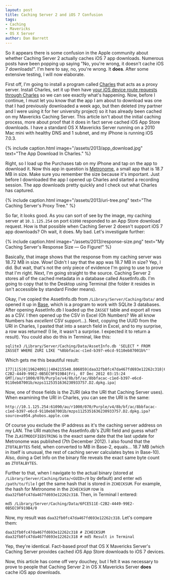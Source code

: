 ```yaml
---
layout: post
title: Caching Server 2 and iOS 7 Confusion
tags:
- Caching
- Mavericks
- OS X Server
author: Dan Barrett
---
```


So it appears there is some confusion in the Apple community about whether Caching Server 2 actually caches iOS 7 app downloads.  Numerous posts have been popping up saying "No, you're wrong, it doesn't cache iOS 7 downloads!".  I'm here to say, no, you're wrong.  It **does**.  After some extensive testing, I will now elaborate.

First off, I'm going to install a program called [Charles](http://www.charlesproxy.com/) that acts as a proxy server.  Install Charles, set it up then have [your iOS device route requests through Charles](http://www.charlesproxy.com/documentation/faqs/using-charles-from-an-iphone/) so we can see exactly what's happening.  Now, before I continue, I must let you know that the app I am about to download was one that I had previously downloaded a week ago, but then deleted (my partner and I were using it for her university project) so it has already been cached on my Mavericks Caching Server.  This article isn't about the initial caching process, more about proof that it does in fact serve cached iOS App Store downloads.  I have a standard OS X Mavericks Server running on a 2010 Mac mini with healthy DNS and 1 subnet, and my iPhone is running iOS 7.0.3.

{% include caption.html image="/assets/2013/app_download.jpg" text="The App Download In Charles." %}

Right, so I load up the Purchases tab on my iPhone and tap on the app to download it.  Now this app in question is [Metronome](https://itunes.apple.com/au/app/metronome/id416443133?mt=8), a small app that is 18.7 MB in size.  Make sure you remember the size because it's important.  Just before I downloaded the app I opened up Charles and started a recording session.  The app downloads pretty quickly and I check out what Charles has captured.

{% include caption.html image="/assets/2013/uri-tree.png" text="The Caching Server's Proxy Tree." %}

So far, it looks good.  As you can sort of see by the image, my caching server at `10.1.125.254` on port `61090` responded to an App Store download request.  How is that possible when Caching Server 2 doesn't support iOS 7 app downloads?  Oh wait, it does.  My bad.  Let's investigate further:

{% include caption.html image="/assets/2013/response-size.png" text="My Caching Server's Response Size &mdash; Go Figure!" %}

Basically, that image shows that the response from my caching server was 18.72 MB in size.  Wow!  Didn't I say that the app was 18.7 MB in size?  Yep, I did.  But wait, that's not the only piece of evidence I'm going to use to prove that I'm right.  Next, I'm going straight to the source.  Caching Server 2 stores all of the cached metadata in a database called AssetInfo.db.  I'm going to copy that to the Desktop using Terminal (the folder it resides in isn't accessible by standard Finder means).

Okay, I've copied the AssetInfo.db from `/Library/Server/Caching/Data/` and opened it up in [Base](http://menial.co.uk/base/), which is a program to work with SQLite 3 databases.  After opening AssetInfo.db I loaded up the `ZASSET` table and export all rows as a CSV.  I then opened up the CSV in Excel (Oh Numbers?  We all know Numbers has _excellent_ CSV support...).  Next, copying the UUID from the URI in Charles, I pasted that into a search field in Excel, and to my surprise, a row was returned!  (I lie, it wasn't a surprise.  I expected it to return a result).  You could also do this in Terminal, like this:

```
sqlite3 /Library/Server/Caching/Data/AssetInfo.db 'SELECT * FROM ZASSET WHERE ZURI LIKE "%8bbfacac-c1ed-b397-e6cd-9110eb87001b%"'
```

Which gets me this beautiful result:

```
177|1|5|0|19624091||404215540.806059|daa32fb0fc47da467fd693e12262c318|6FCE511E-C2B2-4449-99E2-0B5EC9F919B4|Fri, 07 Dec 2012 03:15:24 GMT|/au/r1000/070/Purple/v4/8b/bf/ac/8bbfacac-c1ed-b397-e6cd-9110eb87001b/mzps1125351636230933757.D2.dpkg.ipa|
```

Now, one of those fields is the ZURI (aka the URI that Caching Server uses).  When examining the URI in Charles, you can see the URI is the same:

```
http://10.1.125.254:61090/au/r1000/070/Purple/v4/8b/bf/ac/8bbfacac-c1ed-b397-e6cd-9110eb87001b/mzps1125351636230933757.D2.dpkg.ipa?source=a954.phobos.apple.com
```

Of course you exclude the IP address as it's the caching server address on my LAN.   The URI matches the AssetInfo.db's ZURI field and guess what?  The `ZLASTMODIFIEDSTRING` is the exact same date that the last update for Metronome was published (7th December 2012).  I also found that the `ZTOTALBYTES` field, when converted to MB in Base-2, equals... 18.7 MB (which in itself is unusual, the rest of caching server calculates bytes in Base-10).  Also, doing a Get Info on the binary file reveals the exact same byte count as `ZTOTALBYTES`.

Further to that, when I navigate to the actual binary (stored at `/Library/Server/Caching/Data/<GUID>/0` by default) and enter `md5 /path/to/file` I get the same hash that is stored in `ZCHECKSUM`.  For example, the hash for Metronome in the `ZCHECKSUM` row is `daa32fb0fc47da467fd693e12262c318`.  Then, in Terminal I entered:

```
md5 /Library/Server/Caching/Data/6FCE511E-C2B2-4449-99E2-0B5EC9F919B4/0
```

Now, my result was `daa32fb0fc47da467fd693e12262c318`.  Let's compare them:

```
daa32fb0fc47da467fd693e12262c318 # ZCHECKSUM
daa32fb0fc47da467fd693e12262c318 # md5 Result in Terminal
```

Yep, they're identical.  Fact-based proof that OS X Mavericks Server's Caching Server provides cached iOS App Store downloads to iOS 7 devices.

Now, this article has come off very douchey, but I felt it was necessary to prove to people that Caching Server 2 in OS X Mavericks Server **does** cache iOS app downloads.
